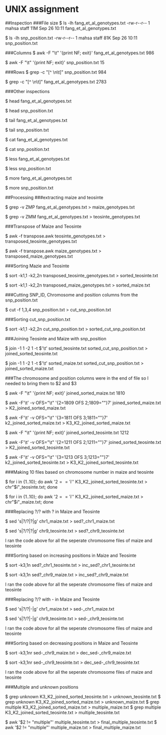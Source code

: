 # UNIX assignment

##Inspection
###File size
$ ls -lh fang_et_al_genotypes.txt 
-rw-r--r--  1 mahsa  staff    11M Sep 26 10:11 fang_et_al_genotypes.txt

$ ls -lh snp_position.txt 
-rw-r--r--  1 mahsa  staff    81K Sep 26 10:11 snp_position.txt

###Columns
$ awk -F "\t" '{print NF; exit}' fang_et_al_genotypes.txt 
986

$ awk -F "\t" '{print NF; exit}' snp_position.txt 
15

###Rows
$ grep -c "[^ \\n\\t]" snp_position.txt 
984

$ grep -c "[^ \\n\\t]" fang_et_al_genotypes.txt 
2783

###Other inspections

$ head fang_et_al_genotypes.txt

$ head snp_position.txt

$ tail fang_et_al_genotypes.txt

$ tail snp_position.txt

$ cat fang_et_al_genotypes.txt

$ cat snp_position.txt

$ less fang_et_al_genotypes.txt

$ less snp_position.txt

$ more fang_et_al_genotypes.txt

$ more snp_position.txt



##Processing
###extracting maize and teosinte

$ grep -v ZMP fang_et_al_genotypes.txt > maize_genotypes.txt

$ grep -v ZMM fang_et_al_genotypes.txt > teosinte_genotypes.txt

###Transpose of Maize and Teosinte

$ awk -f transpose.awk teosinte_genotypes.txt > transposed_teosinte_genotypes.txt

$ awk -f transpose.awk maize_genotypes.txt > transposed_maize_genotypes.txt

###Sorting Mazie and Teosinte

$ sort -k1,1 -k2,2n transposed_teosinte_genotypes.txt > sorted_teosinte.txt

$ sort -k1,1 -k2,2n transposed_maize_genotypes.txt > sorted_maize.txt

###Cutting SNP_ID, Chromosome and position columns from the snp_position.txt

$ cut -f 1,3,4 snp_position.txt > cut_snp_position.txt

###Sorting cut_snp_position.txt 

$ sort -k1,1 -k2,2n cut_snp_position.txt > sorted_cut_snp_position.txt


###Joining Teosinte and Maize with snp_position

$ join -1 1 -2 1 -t $'\t' sorted_teosinte.txt sorted_cut_snp_position.txt > joined_sorted_teosinte.txt

$ join -1 1 -2 1 -t $'\t' sorted_maize.txt sorted_cut_snp_position.txt > joined_sorted_maize.txt

###The chromosome and position columns were in the end of file so I needed to bring them to $2 and $3

$ awk -F "\t" '{print NF; exit}' joined_sorted_maize.txt
1810

$ awk -F'\t' -v OFS="\t" '{$2=$1809 OFS $2;$1809=""}7' joined_sorted_maize.txt > K2_joined_sorted_maize.txt 

$ awk -F'\t' -v OFS="\t" '{$3=$1811 OFS $3;$1811=""}7' k2_joined_sorted_maize.txt > K3_K2_joined_sorted_maize.txt

$ awk -F "\t" '{print NF; exit}' joined_sorted_teosinte.txt 
1212

$ awk -F'\t' -v OFS="\t" '{$2=$1211 OFS $2;$1211=""}7' joined_sorted_teosinte.txt > K2_joined_sorted_teosinte.txt

$ awk -F'\t' -v OFS="\t" '{$3=$1213 OFS $3;$1213=""}7' k2_joined_sorted_teosinte.txt > K3_K2_joined_sorted_teosinte.txt

###Making 10 files based on chromosome number in maize and teosinte

$ for i in {1..10}; do awk '$2 == '$i'' K3_K2_joined_sorted_teosinte.txt > chr"$i"_teosinte.txt; done

$ for i in {1..10}; do awk '$2 == '$i'' K3_K2_joined_sorted_maize.txt > chr"$i"_maize.txt; done

 

###Replacing ?/? with ? in Maize and Teosinte

$ sed 's|?/?|?|g' chr1_maize.txt > sed?_chr1_maize.txt

$ sed 's|?/?|?|g' chr9_teosinte.txt > sed?_chr9_teosinte.txt

I ran the code above for all the seperate chromosome files of maize and teosinte 



###Sorting based on increasing positions in Maize and Teosinte

$ sort -k3,1n sed?_chr1_teosinte.txt > inc_sed?_chr1_teosinte.txt

$ sort -k3,1n sed?_chr9_maize.txt > inc_sed?_chr9_maize.txt

I ran the code above for all the seperate chromosome files of maize and teosinte


###Replacing ?/? with - in Maize and Teosinte

$ sed 's|?/?|-|g' chr1_maize.txt > sed-_chr1_maize.txt

$ sed 's|?/?|-|g' chr9_teosinte.txt > sed-_chr9_teosinte.txt

I ran the code above for all the seperate chromosome files of maize and teosinte


###Sorting based on decreasing positions in Maize and Teosinte

 $ sort -k3,1nr sed-_chr9_maize.txt > dec_sed-_chr9_maize.txt
 
 
 $ sort -k3,1nr sed-_chr9_teosinte.txt > dec_sed-_chr9_teosinte.txt
 
 I ran the code above for all the seperate chromosome files of maize and teosinte
 
 
 ###Multiple and unknown positions 
 
 
$ grep unknown K3_K2_joined_sorted_teosinte.txt > unknown_teosinte.txt
$ grep unknown K3_K2_joined_sorted_maize.txt > unknown_maize.txt
$ grep multiple K3_K2_joined_sorted_maize.txt > multiple_maize.txt
$ grep multiple K3_K2_joined_sorted_teosinte.txt > multiple_teosinte.txt

$ awk '$2 != "multiple"' multiple_teosinte.txt > final_multiple_teosinte.txt
$ awk '$2 != "multiple"' multiple_maize.txt > final_multiple_maize.txt

